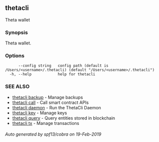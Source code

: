 ## thetacli

Theta wallet

### Synopsis

Theta wallet.

### Options

```
      --config string   config path (default is /Users/<username>/.thetacli) (default "/Users/<username>/.thetacli")
  -h, --help            help for thetacli
```

### SEE ALSO

* [thetacli backup](thetacli_backup.md)	 - Manage backups
* [thetacli call](thetacli_call.md)	 - Call smart contract APIs
* [thetacli daemon](thetacli_daemon.md)	 - Run the ThetaCli Daemon
* [thetacli key](thetacli_key.md)	 - Manage keys
* [thetacli query](thetacli_query.md)	 - Query entities stored in blockchain
* [thetacli tx](thetacli_tx.md)	 - Manage transactions

###### Auto generated by spf13/cobra on 19-Feb-2019
